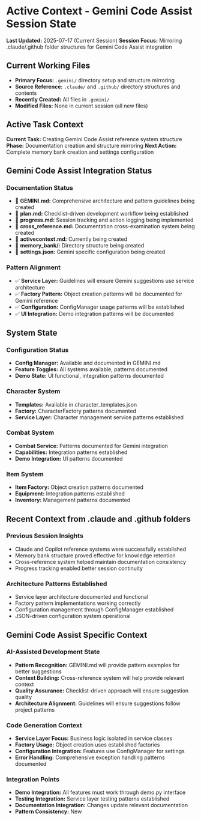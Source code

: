 # Active Context - Gemini Code Assist Session State

**Last Updated:** 2025-07-17 (Current Session)
**Session Focus:** Mirroring .claude/.github folder structures for Gemini Code Assist integration

## Current Working Files
- **Primary Focus:** `.gemini/` directory setup and structure mirroring
- **Source Reference:** `.claude/` and `.github/` directory structures and contents
- **Recently Created:** All files in `.gemini/`
- **Modified Files:** None in current session (all new files)

## Active Task Context
**Current Task:** Creating Gemini Code Assist reference system structure
**Phase:** Documentation creation and structure mirroring
**Next Action:** Complete memory bank creation and settings configuration

## Gemini Code Assist Integration Status
### Documentation Status
- 🔄 **GEMINI.md:** Comprehensive architecture and pattern guidelines being created
- 🔄 **plan.md:** Checklist-driven development workflow being established
- 🔄 **progress.md:** Session tracking and action logging being implemented
- 🔄 **cross_reference.md:** Documentation cross-examination system being created
- 🔄 **activecontext.md:** Currently being created
- 🔄 **memory_bank/:** Directory structure being created
- 🔄 **settings.json:** Gemini specific configuration being created

### Pattern Alignment
- ✅ **Service Layer:** Guidelines will ensure Gemini suggestions use service architecture
- ✅ **Factory Pattern:** Object creation patterns will be documented for Gemini reference
- ✅ **Configuration:** ConfigManager usage patterns will be established
- ✅ **UI Integration:** Demo integration patterns will be documented

## System State
### Configuration Status
- **Config Manager:** Available and documented in GEMINI.md
- **Feature Toggles:** All systems available, patterns documented
- **Demo State:** UI functional, integration patterns documented

### Character System
- **Templates:** Available in character_templates.json
- **Factory:** CharacterFactory patterns documented
- **Service Layer:** Character management service patterns established

### Combat System
- **Combat Service:** Patterns documented for Gemini integration
- **Capabilities:** Integration patterns established
- **Demo Integration:** UI patterns documented

### Item System
- **Item Factory:** Object creation patterns documented
- **Equipment:** Integration patterns established
- **Inventory:** Management patterns documented

## Recent Context from .claude and .github folders
### Previous Session Insights
- Claude and Copilot reference systems were successfully established
- Memory bank structure proved effective for knowledge retention
- Cross-reference system helped maintain documentation consistency
- Progress tracking enabled better session continuity

### Architecture Patterns Established
- Service layer architecture documented and functional
- Factory pattern implementations working correctly
- Configuration management through ConfigManager established
- JSON-driven configuration system operational

## Gemini Code Assist Specific Context

### AI-Assisted Development State
- **Pattern Recognition:** GEMINI.md will provide pattern examples for better suggestions
- **Context Building:** Cross-reference system will help provide relevant context
- **Quality Assurance:** Checklist-driven approach will ensure suggestion quality
- **Architecture Alignment:** Guidelines will ensure suggestions follow project patterns

### Code Generation Context
- **Service Layer Focus:** Business logic isolated in service classes
- **Factory Usage:** Object creation uses established factories
- **Configuration Integration:** Features use ConfigManager for settings
- **Error Handling:** Comprehensive exception handling patterns documented

### Integration Points
- **Demo Integration:** All features must work through demo.py interface
- **Testing Integration:** Service layer testing patterns established
- **Documentation Integration:** Changes update relevant documentation
- **Pattern Consistency:** New